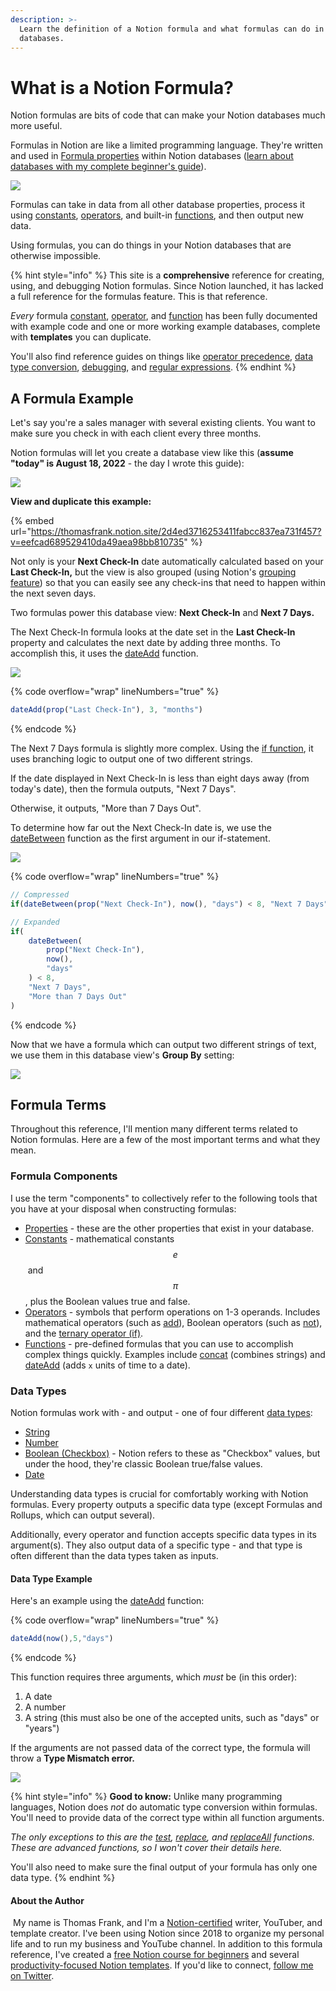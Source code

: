 ```yaml
---
description: >-
  Learn the definition of a Notion formula and what formulas can do in your
  databases.
---
```


# What is a Notion Formula?

Notion formulas are bits of code that can make your Notion databases much more useful.

Formulas in Notion are like a limited programming language. They're written and used in [Formula properties](https://learn.thomasjfrank.com/notion-formula-reference/) within Notion databases ([learn about databases with my complete beginner's guide](https://thomasjfrank.com/notion-databases-the-ultimate-beginners-guide/)).

![](<.gitbook/assets/First Notion Formula Example.png>)

Formulas can take in data from all other database properties, process it using [constants](formula-components/constants/), [operators](formula-components/operators/), and built-in [functions](formula-components/functions/), and then output new data.

Using formulas, you can do things in your Notion databases that are otherwise impossible.

{% hint style="info" %}
This site is a **comprehensive** reference for creating, using, and debugging Notion formulas. Since Notion launched, it has lacked a full reference for the formulas feature. This is that reference.&#x20;

_Every_ formula [constant](formula-components/constants/), [operator](formula-components/operators/), and [function](formula-components/functions/) has been fully documented with example code and one or more working example databases, complete with **templates** you can duplicate.

You'll also find reference guides on things like [operator precedence](reference/operator-precedence-and-associativity.md), [data type conversion](reference/converting-data-types.md), [debugging](reference/debugging-formulas.md), and [regular expressions](reference/regular-expressions-in-notion-formulas.md).
{% endhint %}

## A Formula Example

Let's say you're a sales manager with several existing clients. You want to make sure you check in with each client every three months.

Notion formulas will let you create a database view like this (**assume "today" is August 18, 2022** - the day I wrote this guide):

![](<.gitbook/assets/Client Dashboard - Notion Formulas Example.png>)

**View and duplicate this example:**

{% embed url="https://thomasfrank.notion.site/2d4ed3716253411fabcc837ea731f457?v=eefcad689529410da49aea98bb810735" %}

Not only is your **Next Check-In** date automatically calculated based on your **Last Check-In,** but the view is also grouped (using Notion's [grouping feature](https://thomasjfrank.com/notion-databases-the-ultimate-beginners-guide/#grouping)) so that you can easily see any check-ins that need to happen within the next seven days.

Two formulas power this database view: **Next Check-In** and **Next  7 Days.**

The Next Check-In formula looks at the date set in the **Last Check-In** property and calculates the next date by adding three months. To accomplish this, it uses the [dateAdd](formula-components/functions/dateadd.md) function.

![](<.gitbook/assets/Next Check-In.png>)

{% code overflow="wrap" lineNumbers="true" %}
```javascript
dateAdd(prop("Last Check-In"), 3, "months")
```
{% endcode %}

The Next 7 Days formula is slightly more complex. Using the [if function](formula-components/operators/if.md), it uses branching logic to output one of two different strings.

If the date displayed in Next Check-In is less than eight days away (from today's date), then the formula outputs, "Next 7 Days".

Otherwise, it outputs, "More than 7 Days Out".

To determine how far out the Next Check-In date is, we use the [dateBetween](formula-components/functions/datebetween.md) function as the first argument in our if-statement.

![](<.gitbook/assets/Next 7 Days.png>)

{% code overflow="wrap" lineNumbers="true" %}
```javascript
// Compressed
if(dateBetween(prop("Next Check-In"), now(), "days") < 8, "Next 7 Days", "More than 7 Days Out")

// Expanded
if(
    dateBetween(
        prop("Next Check-In"), 
        now(), 
        "days"
    ) < 8, 
    "Next 7 Days", 
    "More than 7 Days Out"
)
```
{% endcode %}

Now that we have a formula which can output two different strings of text, we use them in this database view's **Group By** setting:

![](<.gitbook/assets/Grouping Settings.png>)

## Formula Terms

Throughout this reference, I'll mention many different terms related to Notion formulas. Here are a few of the most important terms and what they mean.

### Formula Components

I use the term "components" to collectively refer to the following tools that you have at your disposal when constructing formulas:

* [Properties](formula-basics/reference-properties-in-formulas.md) - these are the other properties that exist in your database.
* [Constants](formula-components/constants/) - mathematical constants $$e$$​ and $$π$$​, plus the Boolean values true and false.
* [Operators](formula-components/operators/) - symbols that perform operations on 1-3 operands. Includes mathematical operators (such as [add](formula-components/operators/add.md)), Boolean operators (such as [not](formula-components/operators/not.md)), and the [ternary operator (if)](formula-components/operators/if.md).
* [Functions](formula-components/functions/) - pre-defined formulas that you can use to accomplish complex things quickly. Examples include [concat](formula-components/functions/concat.md) (combines strings) and [dateAdd](formula-components/functions/dateadd.md) (adds `x` units of time to a date).

### Data Types

Notion formulas work with - and output - one of four different [data types](formula-basics/data-types/):

* [String](formula-basics/data-types/string.md)
* [Number](formula-basics/data-types/number.md)
* [Boolean (Checkbox)](formula-basics/data-types/boolean-checkbox.md) - Notion refers to these as "Checkbox" values, but under the hood, they're classic Boolean true/false values.
* [Date](formula-basics/data-types/date-data-type.md)

Understanding data types is crucial for comfortably working with Notion formulas. Every property outputs a specific data type (except Formulas and Rollups, which can output several).

Additionally, every operator and function accepts specific data types in its argument(s). They also output data of a specific type - and that type is often different than the data types taken as inputs.

#### **Data Type Example**

Here's an example using the [dateAdd](formula-components/functions/dateadd.md) function:

{% code overflow="wrap" lineNumbers="true" %}
```javascript
dateAdd(now(),5,"days")
```
{% endcode %}

This function requires three arguments, which _must_ be (in this order):

1. A date
2. A number
3. A string (this must also be one of the accepted units, such as "days" or "years")

If the arguments are not passed data of the correct type, the formula will throw a **Type Mismatch error.**

![](<.gitbook/assets/Type Mismatch Error.png>)

{% hint style="info" %}
**Good to know:** Unlike many programming languages, Notion does _not_ do automatic type conversion within formulas. You'll need to provide data of the correct type within all function arguments.

_The only exceptions to this are the_ [_test_](formula-components/functions/test.md)_,_ [_replace_](formula-components/functions/replace.md)_, and_ [_replaceAll_](formula-components/functions/replaceall.md) _functions. These are advanced functions, so I won't cover their details here._

You'll also need to make sure the final output of your formula has only one data type.
{% endhint %}

#### About the Author

<img src=".gitbook/assets/Notion Fundamentals with Thomas Frank - Avatar 2021 compressed (1).png" alt="" data-size="line"> My name is Thomas Frank, and I'm a [Notion-certified](https://www.credly.com/badges/95fae13a-17bf-4b4a-a3d2-d58c8a3e6a2a/public\_url) writer, YouTuber, and template creator. I've been using Notion since 2018 to organize my personal life and to run my business and YouTube channel. In addition to this formula reference, I've created a [free Notion course for beginners](https://thomasjfrank.com/fundamentals/) and several [productivity-focused Notion templates](https://thomasjfrank.com/templates/). If you'd like to connect, [follow me on Twitter](https://twitter.com/TomFrankly).
